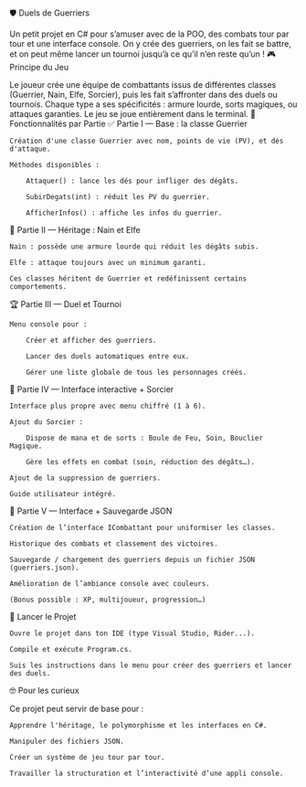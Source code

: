 🛡️ Duels de Guerriers

Un petit projet en C# pour s’amuser avec de la POO, des combats tour par tour et une interface console. On y crée des guerriers, on les fait se battre, et on peut même lancer un tournoi jusqu’à ce qu’il n’en reste qu’un !
🎮 Principe du Jeu

Le joueur crée une équipe de combattants issus de différentes classes (Guerrier, Nain, Elfe, Sorcier), puis les fait s’affronter dans des duels ou tournois. Chaque type a ses spécificités : armure lourde, sorts magiques, ou attaques garanties. Le jeu se joue entièrement dans le terminal.
🔧 Fonctionnalités par Partie
✅ Partie I — Base : la classe Guerrier

    Création d'une classe Guerrier avec nom, points de vie (PV), et dés d'attaque.

    Méthodes disponibles :

        Attaquer() : lance les dés pour infliger des dégâts.

        SubirDegats(int) : réduit les PV du guerrier.

        AfficherInfos() : affiche les infos du guerrier.

🧝 Partie II — Héritage : Nain et Elfe

    Nain : possède une armure lourde qui réduit les dégâts subis.

    Elfe : attaque toujours avec un minimum garanti.

    Ces classes héritent de Guerrier et redéfinissent certains comportements.

🏆 Partie III — Duel et Tournoi

    Menu console pour :

        Créer et afficher des guerriers.

        Lancer des duels automatiques entre eux.

        Gérer une liste globale de tous les personnages créés.

🧙 Partie IV — Interface interactive + Sorcier

    Interface plus propre avec menu chiffré (1 à 6).

    Ajout du Sorcier :

        Dispose de mana et de sorts : Boule de Feu, Soin, Bouclier Magique.

        Gère les effets en combat (soin, réduction des dégâts…).

    Ajout de la suppression de guerriers.

    Guide utilisateur intégré.

💾 Partie V — Interface + Sauvegarde JSON

    Création de l’interface ICombattant pour uniformiser les classes.

    Historique des combats et classement des victoires.

    Sauvegarde / chargement des guerriers depuis un fichier JSON (guerriers.json).

    Amélioration de l’ambiance console avec couleurs.

    (Bonus possible : XP, multijoueur, progression…)


🚀 Lancer le Projet

    Ouvre le projet dans ton IDE (type Visual Studio, Rider...).

    Compile et exécute Program.cs.

    Suis les instructions dans le menu pour créer des guerriers et lancer des duels.

🤓 Pour les curieux

Ce projet peut servir de base pour :

    Apprendre l'héritage, le polymorphisme et les interfaces en C#.

    Manipuler des fichiers JSON.

    Créer un système de jeu tour par tour.

    Travailler la structuration et l’interactivité d’une appli console.

